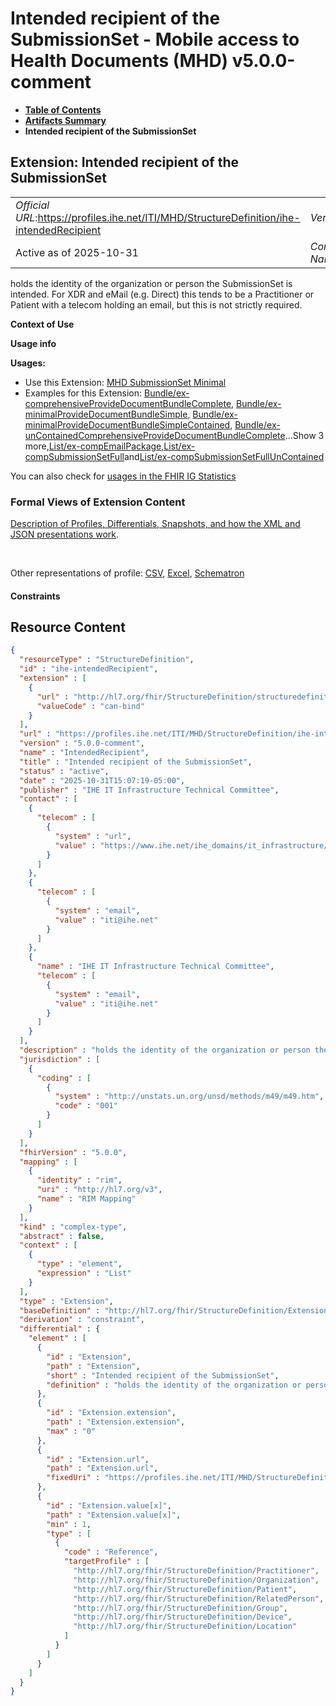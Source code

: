 # Intended recipient of the SubmissionSet - Mobile access to Health Documents (MHD) v5.0.0-comment

* [**Table of Contents**](toc.md)
* [**Artifacts Summary**](artifacts.md)
* **Intended recipient of the SubmissionSet**

## Extension: Intended recipient of the SubmissionSet 

| | |
| :--- | :--- |
| *Official URL*:https://profiles.ihe.net/ITI/MHD/StructureDefinition/ihe-intendedRecipient | *Version*:5.0.0-comment |
| Active as of 2025-10-31 | *Computable Name*:IntendedRecipient |

holds the identity of the organization or person the SubmissionSet is intended. For XDR and eMail (e.g. Direct) this tends to be a Practitioner or Patient with a telecom holding an email, but this is not strictly required.

**Context of Use**

**Usage info**

**Usages:**

* Use this Extension: [MHD SubmissionSet Minimal](StructureDefinition-IHE.MHD.Minimal.SubmissionSet.md)
* Examples for this Extension: [Bundle/ex-comprehensiveProvideDocumentBundleComplete](Bundle-ex-comprehensiveProvideDocumentBundleComplete.md), [Bundle/ex-minimalProvideDocumentBundleSimple](Bundle-ex-minimalProvideDocumentBundleSimple.md), [Bundle/ex-minimalProvideDocumentBundleSimpleContained](Bundle-ex-minimalProvideDocumentBundleSimpleContained.md), [Bundle/ex-unContainedComprehensiveProvideDocumentBundleComplete](Bundle-ex-unContainedComprehensiveProvideDocumentBundleComplete.md)...Show 3 more,[List/ex-compEmailPackage](List-ex-compEmailPackage.md),[List/ex-compSubmissionSetFull](List-ex-compSubmissionSetFull.md)and[List/ex-compSubmissionSetFullUnContained](List-ex-compSubmissionSetFullUnContained.md)

You can also check for [usages in the FHIR IG Statistics](https://packages2.fhir.org/xig/ihe.iti.mhd|current/StructureDefinition/ihe-intendedRecipient)

### Formal Views of Extension Content

 [Description of Profiles, Differentials, Snapshots, and how the XML and JSON presentations work](http://build.fhir.org/ig/FHIR/ig-guidance/readingIgs.html#structure-definitions). 

 

Other representations of profile: [CSV](StructureDefinition-ihe-intendedRecipient.csv), [Excel](StructureDefinition-ihe-intendedRecipient.xlsx), [Schematron](StructureDefinition-ihe-intendedRecipient.sch) 

#### Constraints



## Resource Content

```json
{
  "resourceType" : "StructureDefinition",
  "id" : "ihe-intendedRecipient",
  "extension" : [
    {
      "url" : "http://hl7.org/fhir/StructureDefinition/structuredefinition-type-characteristics",
      "valueCode" : "can-bind"
    }
  ],
  "url" : "https://profiles.ihe.net/ITI/MHD/StructureDefinition/ihe-intendedRecipient",
  "version" : "5.0.0-comment",
  "name" : "IntendedRecipient",
  "title" : "Intended recipient of the SubmissionSet",
  "status" : "active",
  "date" : "2025-10-31T15:07:19-05:00",
  "publisher" : "IHE IT Infrastructure Technical Committee",
  "contact" : [
    {
      "telecom" : [
        {
          "system" : "url",
          "value" : "https://www.ihe.net/ihe_domains/it_infrastructure/"
        }
      ]
    },
    {
      "telecom" : [
        {
          "system" : "email",
          "value" : "iti@ihe.net"
        }
      ]
    },
    {
      "name" : "IHE IT Infrastructure Technical Committee",
      "telecom" : [
        {
          "system" : "email",
          "value" : "iti@ihe.net"
        }
      ]
    }
  ],
  "description" : "holds the identity of the organization or person the SubmissionSet is intended. For XDR and eMail (e.g. Direct) this tends to be a Practitioner or Patient with a telecom holding an email, but this is not strictly required.",
  "jurisdiction" : [
    {
      "coding" : [
        {
          "system" : "http://unstats.un.org/unsd/methods/m49/m49.htm",
          "code" : "001"
        }
      ]
    }
  ],
  "fhirVersion" : "5.0.0",
  "mapping" : [
    {
      "identity" : "rim",
      "uri" : "http://hl7.org/v3",
      "name" : "RIM Mapping"
    }
  ],
  "kind" : "complex-type",
  "abstract" : false,
  "context" : [
    {
      "type" : "element",
      "expression" : "List"
    }
  ],
  "type" : "Extension",
  "baseDefinition" : "http://hl7.org/fhir/StructureDefinition/Extension",
  "derivation" : "constraint",
  "differential" : {
    "element" : [
      {
        "id" : "Extension",
        "path" : "Extension",
        "short" : "Intended recipient of the SubmissionSet",
        "definition" : "holds the identity of the organization or person the SubmissionSet is intended. For XDR and eMail (e.g. Direct) this tends to be a Practitioner or Patient with a telecom holding an email, but this is not strictly required."
      },
      {
        "id" : "Extension.extension",
        "path" : "Extension.extension",
        "max" : "0"
      },
      {
        "id" : "Extension.url",
        "path" : "Extension.url",
        "fixedUri" : "https://profiles.ihe.net/ITI/MHD/StructureDefinition/ihe-intendedRecipient"
      },
      {
        "id" : "Extension.value[x]",
        "path" : "Extension.value[x]",
        "min" : 1,
        "type" : [
          {
            "code" : "Reference",
            "targetProfile" : [
              "http://hl7.org/fhir/StructureDefinition/Practitioner",
              "http://hl7.org/fhir/StructureDefinition/Organization",
              "http://hl7.org/fhir/StructureDefinition/Patient",
              "http://hl7.org/fhir/StructureDefinition/RelatedPerson",
              "http://hl7.org/fhir/StructureDefinition/Group",
              "http://hl7.org/fhir/StructureDefinition/Device",
              "http://hl7.org/fhir/StructureDefinition/Location"
            ]
          }
        ]
      }
    ]
  }
}

```
